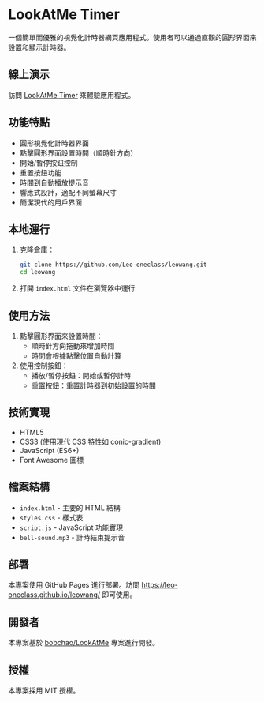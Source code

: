 # LookAtMe Timer

一個簡單而優雅的視覺化計時器網頁應用程式。使用者可以通過直觀的圓形界面來設置和顯示計時器。

## 線上演示

訪問 [LookAtMe Timer](https://leo-oneclass.github.io/leowang/) 來體驗應用程式。

## 功能特點

- 圓形視覺化計時器界面
- 點擊圓形界面設置時間（順時針方向）
- 開始/暫停按鈕控制
- 重置按鈕功能
- 時間到自動播放提示音
- 響應式設計，適配不同螢幕尺寸
- 簡潔現代的用戶界面

## 本地運行

1. 克隆倉庫：
   ```bash
   git clone https://github.com/Leo-oneclass/leowang.git
   cd leowang
   ```

2. 打開 `index.html` 文件在瀏覽器中運行

## 使用方法

1. 點擊圓形界面來設置時間：
   - 順時針方向拖動來增加時間
   - 時間會根據點擊位置自動計算
2. 使用控制按鈕：
   - 播放/暫停按鈕：開始或暫停計時
   - 重置按鈕：重置計時器到初始設置的時間

## 技術實現

- HTML5
- CSS3 (使用現代 CSS 特性如 conic-gradient)
- JavaScript (ES6+)
- Font Awesome 圖標

## 檔案結構

- `index.html` - 主要的 HTML 結構
- `styles.css` - 樣式表
- `script.js` - JavaScript 功能實現
- `bell-sound.mp3` - 計時結束提示音

## 部署

本專案使用 GitHub Pages 進行部署。訪問 https://leo-oneclass.github.io/leowang/ 即可使用。

## 開發者

本專案基於 [bobchao/LookAtMe](https://github.com/bobchao/LookAtMe) 專案進行開發。

## 授權

本專案採用 MIT 授權。 
